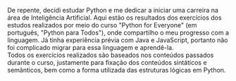 De repente, decidi estudar Python e me dedicar a iniciar uma carreira na área de Inteligência Artificial. Aqui estão os resultados dos exercícios dos estudos realizados por meio do curso "Python for Everyone" (em português, "Python para Todos"), onde compartilho o meu progresso com a linguagem. Já tinha experiência prévia com Java e JavaScript, portanto não foi complicado migrar para essa linguagem e aprendê-la. \
Todos os exercícios realizados são baseados nos conteúdos passados durante o curso, justamente para fixação dos conteúdos sintáticos e semânticos, bem como a forma utilizada das estruturas lógicas em Python.
